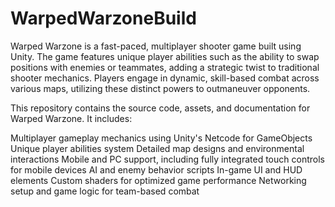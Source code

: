 # WarpedWarzoneBuild
Warped Warzone is a fast-paced, multiplayer shooter game built using Unity. The game features unique player abilities such as the ability to swap positions with enemies or teammates, adding a strategic twist to traditional shooter mechanics. Players engage in dynamic, skill-based combat across various maps, utilizing these distinct powers to outmaneuver opponents.

This repository contains the source code, assets, and documentation for Warped Warzone. It includes:

Multiplayer gameplay mechanics using Unity's Netcode for GameObjects
Unique player abilities system
Detailed map designs and environmental interactions
Mobile and PC support, including fully integrated touch controls for mobile devices
AI and enemy behavior scripts
In-game UI and HUD elements
Custom shaders for optimized game performance
Networking setup and game logic for team-based combat
